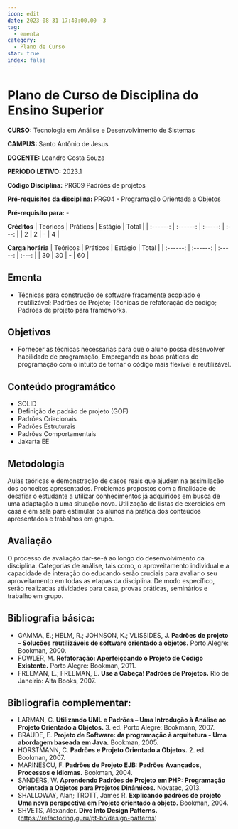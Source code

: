 ```yaml
---
icon: edit
date: 2023-08-31 17:40:00.00 -3
tag:
  - ementa
category:
  - Plano de Curso
star: true
index: false
---
```



# Plano de Curso de Disciplina do Ensino Superior


**CURSO:** Tecnologia em Análise e Desenvolvimento de Sistemas

**CAMPUS:** Santo Antônio de Jesus

**DOCENTE:** Leandro Costa Souza

**PERÍODO LETIVO:** 2023.1

**Código Disciplina:** PRG09 Padrões de projetos 

**Pré-requisitos da disciplina:** PRG04 - Programação Orientada a Objetos 

**Pré-requisito para:** -

**Créditos**
| Teóricos | Práticos | Estágio | Total |
| :------: | :------: | :-----: | :---: |
|    2     |    2     |    -    |   4   |


**Carga horária**
| Teóricos | Práticos | Estágio | Total |
| :------: | :------: | :-----: | :---: |
|    30    |    30    |    -    |  60   |

## Ementa

- Técnicas para construção de software fracamente acoplado e reutilizável; Padrões de Projeto; Técnicas de refatoração de código; Padrões de projeto para frameworks.

## Objetivos
- Fornecer as técnicas necessárias para que o aluno possa desenvolver habilidade de programação, Empregando as boas práticas de programação com o intuito de tornar o código mais flexível e reutilizável.

## Conteúdo programático
- SOLID
- Definição de padrão de projeto (GOF)
- Padrões Criacionais
- Padrões Estruturais
- Padrões Comportamentais
- Jakarta EE

## Metodologia

Aulas teóricas e demonstração de casos reais que ajudem na assimilação dos conceitos apresentados. Problemas propostos com a finalidade de desafiar o estudante a utilizar conhecimentos já adquiridos em busca de uma adaptação a uma situação nova. Utilização de listas de exercícios em casa e em sala para estimular os alunos na prática dos conteúdos apresentados e trabalhos em grupo.

## Avaliação

O processo de avaliação dar-se-á ao longo do desenvolvimento da disciplina. Categorias de análise, tais como, o aproveitamento individual e a capacidade de interação do educando serão cruciais para avaliar o seu aproveitamento em todas as etapas da disciplina. De modo específico, serão realizadas atividades para casa, provas práticas, seminários e trabalho em grupo.


## Bibliografia básica:

- GAMMA, E.; HELM, R.; JOHNSON, K.; VLISSIDES, J. **Padrões de projeto – Soluções reutilizáveis de software orientado a objetos.** Porto Alegre: Bookman, 2000.
- FOWLER, M. **Refatoração: Aperfeiçoando o Projeto de Código Existente.** Porto Alegre: Bookman, 2011.
- FREEMAN, E.; FREEMAN, E.  **Use a Cabeça! Padrões de Projetos.**  Rio de Janeirio: Alta Books, 2007.

## Bibliografia complementar:
- LARMAN, C. **Utilizando UML e Padrões – Uma Introdução à Análise ao Projeto Orientado a Objetos.** 3. ed. Porto Alegre: Bookmann, 2007.
- BRAUDE, E. **Projeto de Software: da programação à arquitetura - Uma abordagem baseada em Java.** Bookman, 2005.
- HORSTMANN, C. **Padrões e Projeto Orientado a Objetos.** 2. ed. Bookman, 2007.
- MARINESCU, F. **Padrões de Projeto EJB: Padrões Avançados, Processos e Idiomas.**  Bookman, 2004.
- SANDERS, W. **Aprendendo Padrões de Projeto em PHP: Programação Orientada a Objetos para Projetos Dinâmicos.** Novatec, 2013.
- SHALLOWAY, Alan; TROTT, James R. **Explicando padrões de projeto Uma nova perspectiva em Projeto orientado a objeto.** Bookman, 2004.
- SHVETS, Alexander. **Dive Into Design Patterns.** (https://refactoring.guru/pt-br/design-patterns)

